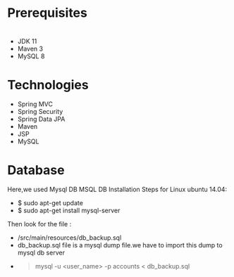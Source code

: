 # Prerequisites

#

-   JDK 11
-   Maven 3
-   MySQL 8

# Technologies

-   Spring MVC
-   Spring Security
-   Spring Data JPA
-   Maven
-   JSP
-   MySQL

# Database

Here,we used Mysql DB
MSQL DB Installation Steps for Linux ubuntu 14.04:

-   $ sudo apt-get update
-   $ sudo apt-get install mysql-server

Then look for the file :

-   /src/main/resources/db_backup.sql
-   db_backup.sql file is a mysql dump file.we have to import this dump to mysql db server
-   > mysql -u <user_name> -p accounts < db_backup.sql
